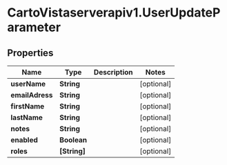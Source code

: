 # CartoVistaserverapiv1.UserUpdateParameter

## Properties
Name | Type | Description | Notes
------------ | ------------- | ------------- | -------------
**userName** | **String** |  | [optional] 
**emailAdress** | **String** |  | [optional] 
**firstName** | **String** |  | [optional] 
**lastName** | **String** |  | [optional] 
**notes** | **String** |  | [optional] 
**enabled** | **Boolean** |  | [optional] 
**roles** | **[String]** |  | [optional] 


